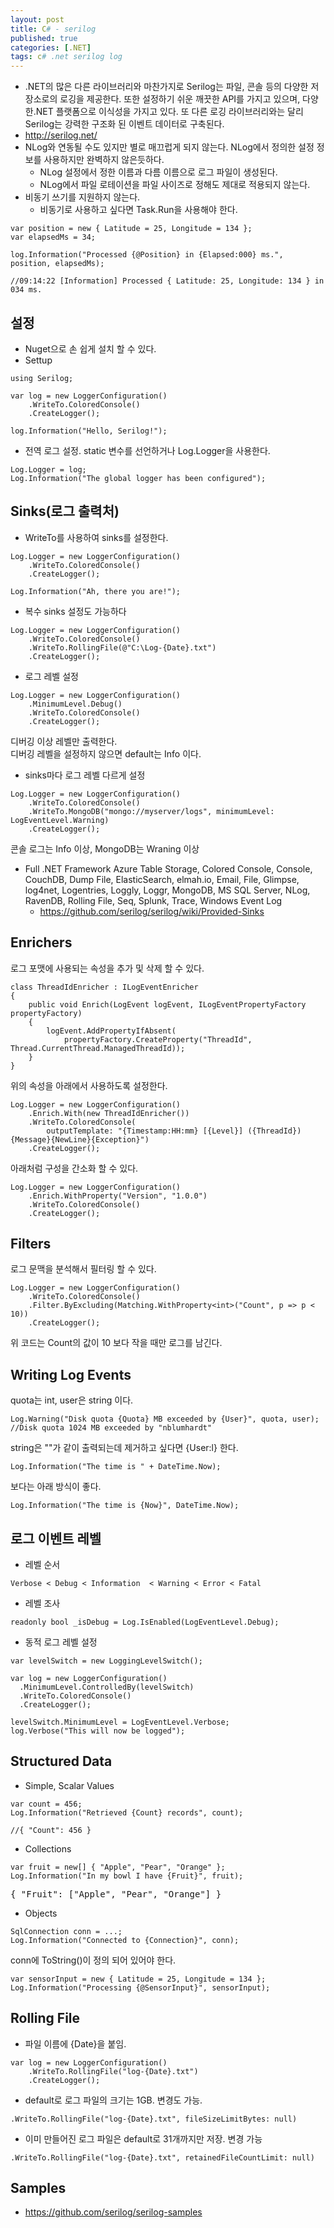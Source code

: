 ```yaml
---
layout: post
title: C# - serilog
published: true
categories: [.NET]
tags: c# .net serilog log
---
```

- .NET의 많은 다른 라이브러리와 마찬가지로 Serilog는 파일, 콘솔 등의 다양한 저장소로의 로깅을 제공한다. 또한 설정하기 쉬운 깨끗한 API를 가지고 있으며, 다양한.NET 플랫폼으로 이식성을 가지고 있다. 또 다른 로깅 라이브러리와는 달리 Serilog는 강력한 구조화 된 이벤트 데이터로 구축된다.
- http://serilog.net/
- NLog와 연동될 수도 있지만 별로 매끄럽게 되지 않는다. NLog에서 정의한 설정 정보를 사용하지만 완벽하지 않은듯하다.
    - NLog 설정에서 정한 이름과 다름 이름으로 로그 파일이 생성된다.
    - NLog에서 파일 로테이션을 파일 사이즈로 정해도 제대로 적용되지 않는다.
- 비동기 쓰기를 지원하지 않는다.
    - 비동기로 사용하고 싶다면 Task.Run을 사용해야 한다.
  
```
var position = new { Latitude = 25, Longitude = 134 };
var elapsedMs = 34;

log.Information("Processed {@Position} in {Elapsed:000} ms.", position, elapsedMs);

//09:14:22 [Information] Processed { Latitude: 25, Longitude: 134 } in 034 ms.
```
  
  
  
## 설정
- Nuget으로 손 쉽게 설치 할 수 있다.
- Settup
  
```
using Serilog;

var log = new LoggerConfiguration()
    .WriteTo.ColoredConsole()
    .CreateLogger();

log.Information("Hello, Serilog!");
```
  
- 전역 로그 설정. static 변수를 선언하거나 Log.Logger을 사용한다.
  
```
Log.Logger = log;
Log.Information("The global logger has been configured");
```
  
  
  
## Sinks(로그 출력처)
- WriteTo를 사용하여 sinks를 설정한다.
  
```
Log.Logger = new LoggerConfiguration()
    .WriteTo.ColoredConsole()
    .CreateLogger();

Log.Information("Ah, there you are!");
```
  
- 복수 sinks 설정도 가능하다
  
```
Log.Logger = new LoggerConfiguration()
    .WriteTo.ColoredConsole()
    .WriteTo.RollingFile(@"C:\Log-{Date}.txt")
    .CreateLogger();
```
  
- 로그 레벨 설정
  
```
Log.Logger = new LoggerConfiguration()
    .MinimumLevel.Debug()
    .WriteTo.ColoredConsole()
    .CreateLogger();
```
  
디버깅 이상 레벨만 출력한다.  
디버깅 레벨을 설정하지 않으면 default는 Info 이다.  
  
- sinks마다 로그 레벨 다르게 설정
  
```
Log.Logger = new LoggerConfiguration()
    .WriteTo.ColoredConsole()
    .WriteTo.MongoDB("mongo://myserver/logs", minimumLevel: LogEventLevel.Warning)
    .CreateLogger();
```
콘솔 로그는 Info 이상, MongoDB는 Wraning 이상  
  
- Full .NET Framework
Azure Table Storage, Colored Console, Console, CouchDB, Dump File, ElasticSearch, elmah.io, Email, File, Glimpse, log4net, Logentries, Loggly, Loggr, MongoDB, MS SQL Server, NLog, RavenDB, Rolling File, Seq, Splunk, Trace, Windows Event Log  
    - https://github.com/serilog/serilog/wiki/Provided-Sinks
  
  
  
## Enrichers
로그 포맷에 사용되는 속성을 추가 및 삭제 할 수 있다.  
```
class ThreadIdEnricher : ILogEventEnricher
{
    public void Enrich(LogEvent logEvent, ILogEventPropertyFactory propertyFactory)
    {
        logEvent.AddPropertyIfAbsent(
            propertyFactory.CreateProperty("ThreadId", Thread.CurrentThread.ManagedThreadId));
    }
}
```
  
위의 속성을 아래에서 사용하도록 설정한다.  
```
Log.Logger = new LoggerConfiguration()
    .Enrich.With(new ThreadIdEnricher())
    .WriteTo.ColoredConsole(
        outputTemplate: "{Timestamp:HH:mm} [{Level}] ({ThreadId}) {Message}{NewLine}{Exception}")
    .CreateLogger();
```
  
아래처럼 구성을 간소화 할 수 있다.  
```
Log.Logger = new LoggerConfiguration()
    .Enrich.WithProperty("Version", "1.0.0")
    .WriteTo.ColoredConsole()
    .CreateLogger();
```
  
  
  
## Filters
로그 문맥을 분석해서 필터링 할 수 있다.  
```
Log.Logger = new LoggerConfiguration()
    .WriteTo.ColoredConsole()
    .Filter.ByExcluding(Matching.WithProperty<int>("Count", p => p < 10))
    .CreateLogger();
```
  
위 코드는 Count의 값이 10 보다 작을 때만 로그를 남긴다.
  
  
  
## Writing Log Events
quota는 int, user은 string 이다.  
```
Log.Warning("Disk quota {Quota} MB exceeded by {User}", quota, user);
//Disk quota 1024 MB exceeded by "nblumhardt"
```
  
string은 ""가 같이 출력되는데 제거하고 싶다면 {User:l} 한다.  
```
Log.Information("The time is " + DateTime.Now);
```
  
보다는 아래 방식이 좋다.  
```
Log.Information("The time is {Now}", DateTime.Now);
```
  
  
  
## 로그 이벤트 레벨
- 레벨 순서
  
```
Verbose < Debug < Information  < Warning < Error < Fatal 
```
  
- 레벨 조사
  
```
readonly bool _isDebug = Log.IsEnabled(LogEventLevel.Debug);
```
  
- 동적 로그 레벨 설정
  
```
var levelSwitch = new LoggingLevelSwitch();

var log = new LoggerConfiguration()
  .MinimumLevel.ControlledBy(levelSwitch)
  .WriteTo.ColoredConsole()
  .CreateLogger();

levelSwitch.MinimumLevel = LogEventLevel.Verbose;
log.Verbose("This will now be logged");
```
  
  
  
## Structured Data
- Simple, Scalar Values
  
```
var count = 456;
Log.Information("Retrieved {Count} records", count);

//{ "Count": 456 }
```
  
- Collections
  
```
var fruit = new[] { "Apple", "Pear", "Orange" };
Log.Information("In my bowl I have {Fruit}", fruit);
```
  
<pre>
{ "Fruit": ["Apple", "Pear", "Orange"] }
</pre>
  
- Objects
  
```
SqlConnection conn = ...;
Log.Information("Connected to {Connection}", conn);
```
  
conn에 ToString()이 정의 되어 있어야 한다.  
```
var sensorInput = new { Latitude = 25, Longitude = 134 };
Log.Information("Processing {@SensorInput}", sensorInput);
```
  
  
  
## Rolling File
- 파일 이름에 {Date}을 붙임.
  
```
var log = new LoggerConfiguration()
    .WriteTo.RollingFile("log-{Date}.txt")
    .CreateLogger();
```
  
- default로 로그 파일의 크기는 1GB. 변경도 가능.
  
```
.WriteTo.RollingFile("log-{Date}.txt", fileSizeLimitBytes: null)
```
  
- 이미 만들어진 로그 파일은 default로 31개까지만 저장. 변경 가능
  
```
.WriteTo.RollingFile("log-{Date}.txt", retainedFileCountLimit: null)
```
  
  
  
## Samples
- https://github.com/serilog/serilog-samples
  



